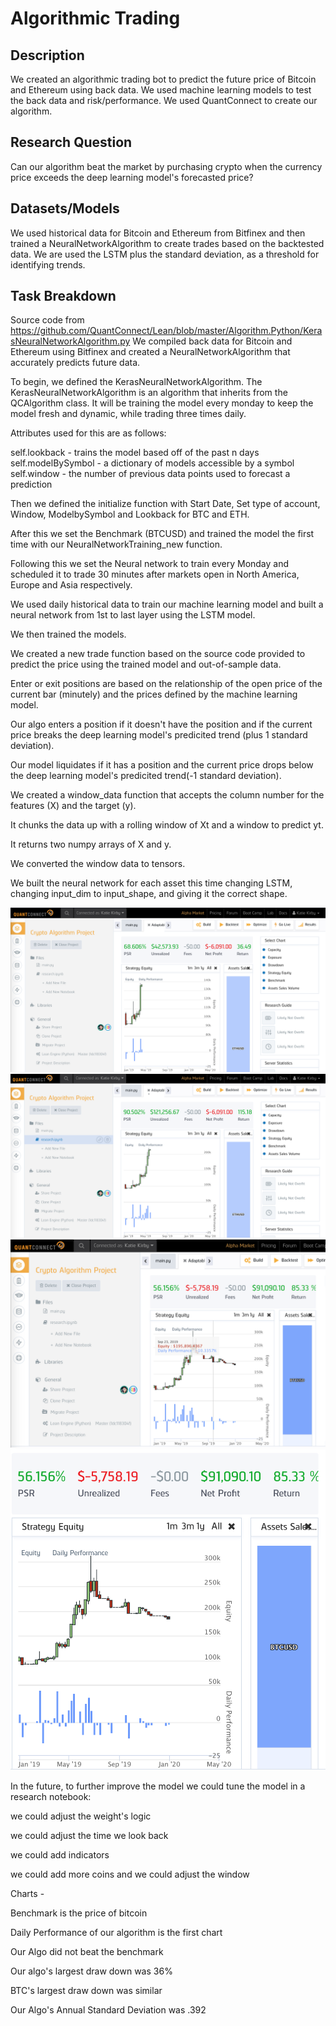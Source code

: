 # Algorithmic Trading

## Description
We created an algorithmic trading bot to predict the future price of Bitcoin and Ethereum using back data.  We used machine learning models to test the back data and risk/performance.  We used QuantConnect to create our algorithm. 

## Research Question 
Can our algorithm beat the market by purchasing crypto when the currency price exceeds the deep learning model's forecasted price? 

## Datasets/Models 
We used historical data for Bitcoin and Ethereum from Bitfinex and then trained a NeuralNetworkAlgorithm to create trades based on the backtested data.  We are used the LSTM plus the standard deviation, as a threshold for identifying trends.

## Task Breakdown 
Source code from https://github.com/QuantConnect/Lean/blob/master/Algorithm.Python/KerasNeuralNetworkAlgorithm.py
We compiled back data for Bitcoin and Ethereum using Bitfinex and created a NeuralNetworkAlgorithm that accurately predicts future data. 

To begin, we defined the KerasNeuralNetworkAlgorithm. The KerasNeuralNetworkAlgorithm is an algorithm that inherits from the QCAlgorithm class.  It will be training
the model every monday to keep the model fresh and dynamic, while trading three times daily.

Attributes used for this are as follows:

self.lookback - trains the model based off of the past n days
self.modelBySymbol - a dictionary of models accessible by a symbol
self.window - the number of previous data points used to forecast a prediction
  
Then we defined the initialize function with Start Date, Set type of account, Window, ModelbySymbol and Lookback for BTC and ETH.

After this we set the Benchmark (BTCUSD) and trained the model the first time with our NeuralNetworkTraining_new function.

Following this we set the Neural network to train every Monday and scheduled it to trade 30 minutes after markets open in North America, Europe and Asia respectively.

We used daily historical data to train our machine learning model and built a neural network from 1st to last layer using the LSTM model.

We then trained the models.

We created a new trade function based on the source code provided to predict the price using the trained model and out-of-sample data.

Enter or exit positions are based on the relationship of the open price of the current bar (minutely) and the prices defined by the machine learning model.

Our algo enters a position if it doesn't have the position and if the current price breaks the deep learning model's predicited trend (plus 1 standard deviation).

Our model liquidates if it has a position and the current price drops below the deep learning model's predicited trend(-1 standard deviation).

We created a window_data function that accepts the column number for the features (X) and the target (y).

It chunks the data up with a rolling window of Xt and a window to predict yt.

It returns two numpy arrays of X and y.

We converted the window data to tensors.

We built the neural network for each asset this time changing LSTM, changing input_dim to input_shape, and giving it the correct shape.


![krbylogo](algotrading/images/algo1.png)
![krbylogo](algotrading/images/algo2.png)
![krbylogo](algotrading/images/algofinal.png)
![krbylogo](algotrading/images/algoclose.png)

In the future, to further improve the model we could tune the model in a research notebook:

we could adjust the weight's logic 

we could adjust the time we look back

we could add indicators 

we could add more coins and we could adjust the window 

Charts - 

Benchmark is the price of bitcoin

Daily Performance of our algorithm is the first chart

Our Algo did not beat the benchmark 

Our algo's largest draw down was 36%

BTC's largest draw down was similar 

Our Algo's Annual Standard Deviation was .392


